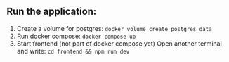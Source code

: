 ## Run the application:

1. Create a volume for postgres:
   `docker volume create postgres_data`
2. Run docker compose:
   `docker compose up`
3. Start frontend (not part of docker compose yet)
   Open another terminal and write:
   `cd frontend && npm run dev`
